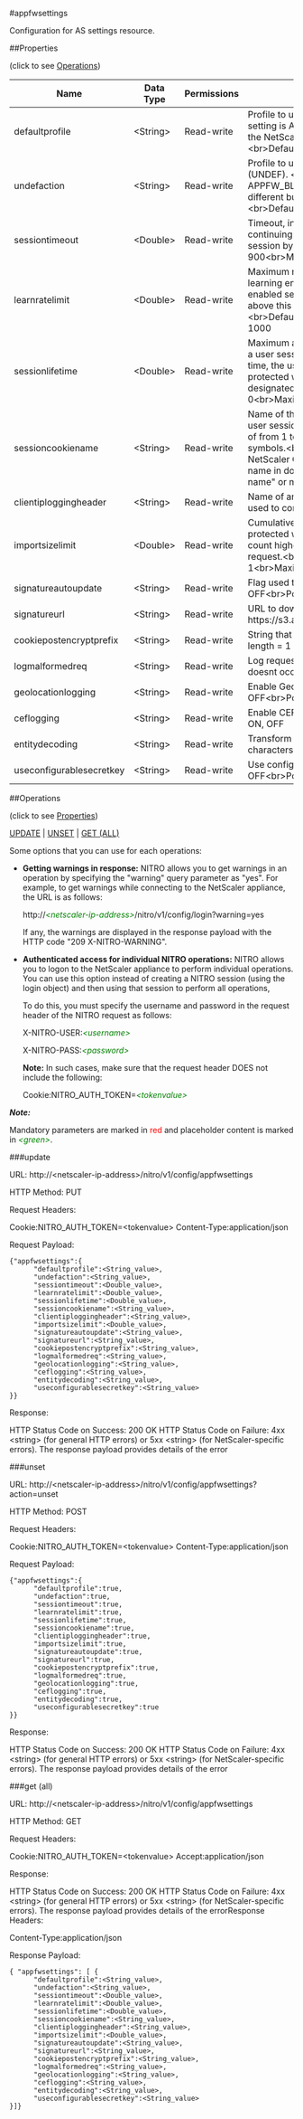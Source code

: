 #appfwsettings

Configuration for AS settings resource.


##Properties 
<span>(click to see [Operations](#operations))</span>


<table><thead><tr><th>Name</th><th> Data Type</th><th> Permissions</th><th>Description</th></tr></thead><tbody><tr><td>defaultprofile</td><td>&lt;String></td><td>Read-write</td><td>Profile to use when a connection does not match any policy. Default setting is APPFW_BYPASS, which sends unmatched connections back to the NetScaler appliance without attempting to filter them further.&lt;br>Default value: APPFW_BYPASS&lt;br>Minimum length = 1</td><tr><tr><td>undefaction</td><td>&lt;String></td><td>Read-write</td><td>Profile to use when an application firewall policy evaluates to undefined (UNDEF). &lt;br>An UNDEF event indicates an internal error condition. The APPFW_BLOCK built-in profile is the default setting. You can specify a different built-in or user-created profile as the UNDEF profile.&lt;br>Default value: APPFW_BLOCK&lt;br>Minimum length = 1</td><tr><tr><td>sessiontimeout</td><td>&lt;Double></td><td>Read-write</td><td>Timeout, in seconds, after which a user session is terminated. Before continuing to use the protected web site, the user must establish a new session by opening a designated start URL.&lt;br>Default value: 900&lt;br>Minimum value = 1&lt;br>Maximum value = 65535</td><tr><tr><td>learnratelimit</td><td>&lt;Double></td><td>Read-write</td><td>Maximum number of connections per second that the application firewall learning engine examines to generate new relaxations for learning-enabled security checks. The application firewall drops any connections above this limit from the list of connections used by the learning engine.&lt;br>Default value: 400&lt;br>Minimum value = 1&lt;br>Maximum value = 1000</td><tr><tr><td>sessionlifetime</td><td>&lt;Double></td><td>Read-write</td><td>Maximum amount of time (in seconds) that the application firewall allows a user session to remain active, regardless of user activity. After this time, the user session is terminated. Before continuing to use the protected web site, the user must establish a new session by opening a designated start URL.&lt;br>Default value: 0&lt;br>Minimum value = 0&lt;br>Maximum value = 2147483647</td><tr><tr><td>sessioncookiename</td><td>&lt;String></td><td>Read-write</td><td>Name of the session cookie that the application firewall uses to track user sessions. &lt;br>Must begin with a letter or number, and can consist of from 1 to 31 letters, numbers, and the hyphen (-) and underscore (_) symbols.&lt;br>&lt;br>The following requirement applies only to the NetScaler CLI:&lt;br>If the name includes one or more spaces, enclose the name in double or single quotation marks (for example, "my cookie name" or my cookie name).&lt;br>Minimum length = 1</td><tr><tr><td>clientiploggingheader</td><td>&lt;String></td><td>Read-write</td><td>Name of an HTTP header that contains the IP address that the client used to connect to the protected web site or service.</td><tr><tr><td>importsizelimit</td><td>&lt;Double></td><td>Read-write</td><td>Cumulative total maximum number of bytes in web forms imported to a protected web site. If a user attempts to upload files with a total byte count higher than the specified limit, the application firewall blocks the request.&lt;br>Default value: 134217728&lt;br>Minimum value = 1&lt;br>Maximum value = 134217728</td><tr><tr><td>signatureautoupdate</td><td>&lt;String></td><td>Read-write</td><td>Flag used to enable/disable auto update signatures.&lt;br>Default value: OFF&lt;br>Possible values = ON, OFF</td><tr><tr><td>signatureurl</td><td>&lt;String></td><td>Read-write</td><td>URL to download the mapping file from server.&lt;br>Default value: https://s3.amazonaws.com/NSAppFwSignatures/SignaturesMapping.xml</td><tr><tr><td>cookiepostencryptprefix</td><td>&lt;String></td><td>Read-write</td><td>String that is prepended to all encrypted cookie values.&lt;br>Minimum length = 1</td><tr><tr><td>logmalformedreq</td><td>&lt;String></td><td>Read-write</td><td>Log requests that are so malformed that application firewall parsing doesnt occur.&lt;br>Default value: ON&lt;br>Possible values = ON, OFF</td><tr><tr><td>geolocationlogging</td><td>&lt;String></td><td>Read-write</td><td>Enable Geo-Location Logging in CEF format logs.&lt;br>Default value: OFF&lt;br>Possible values = ON, OFF</td><tr><tr><td>ceflogging</td><td>&lt;String></td><td>Read-write</td><td>Enable CEF format logs.&lt;br>Default value: OFF&lt;br>Possible values = ON, OFF</td><tr><tr><td>entitydecoding</td><td>&lt;String></td><td>Read-write</td><td>Transform multibyte (double- or half-width) characters to single width characters.&lt;br>Default value: OFF&lt;br>Possible values = ON, OFF</td><tr><tr><td>useconfigurablesecretkey</td><td>&lt;String></td><td>Read-write</td><td>Use configurable secret key in AppFw operations.&lt;br>Default value: OFF&lt;br>Possible values = ON, OFF</td><tr></tbody></table>
##Operations 
<span>(click to see [Properties](#properties))</span>


[UPDATE](#update) | [UNSET](#unset) | [GET (ALL)](#get-(all))


Some options that you can use for each operations:
<ul><li><p><b>Getting warnings in response:</b> NITRO allows you to get warnings in an operation by specifying the "warning" query parameter as "yes". For example, to get warnings while connecting to the NetScaler appliance, the URL is as follows:</p><p>http://<span style="color:green;font-style:italic;">&lt;netscaler-ip-address&gt;</span>/nitro/v1/config/login?warning=yes</p><p>If any, the warnings are displayed in the response payload with the HTTP code "209 X-NITRO-WARNING".</p></li><li><p><b>Authenticated access for individual NITRO operations:</b> NITRO allows you to logon to the NetScaler appliance to perform individual operations. You can use this option instead of creating a NITRO session (using the login object) and then using that session to perform all operations,</p><p>To do this, you must specify the username and password in the request header of the NITRO request as follows:</p><p>X-NITRO-USER:<span style="color:green;font-style:italic;">&lt;username&gt;</span></p><p>X-NITRO-PASS:<span style="color:green;font-style:italic;">&lt;password&gt;</span></p><p><b>Note:</b> In such cases, make sure that the request header DOES not include the following:</p><p>Cookie:NITRO_AUTH_TOKEN=<span style="color:green;font-style:italic;">&lt;tokenvalue&gt;</span></p></li></ul>



***Note:*** 
Mandatory parameters are marked in <span style="color:#FF0000;">red</span> and placeholder content is marked in <span style="color:green;font-style:italic">&lt;green&gt;</span>.

###update



URL: http://&lt;netscaler-ip-address&gt;/nitro/v1/config/appfwsettings
HTTP Method: PUT
Request Headers:

Cookie:NITRO_AUTH_TOKEN=&lt;tokenvalue&gt;Content-Type:application/json

Request Payload: ```{"appfwsettings":{      "defaultprofile":<String_value>,      "undefaction":<String_value>,      "sessiontimeout":<Double_value>,      "learnratelimit":<Double_value>,      "sessionlifetime":<Double_value>,      "sessioncookiename":<String_value>,      "clientiploggingheader":<String_value>,      "importsizelimit":<Double_value>,      "signatureautoupdate":<String_value>,      "signatureurl":<String_value>,      "cookiepostencryptprefix":<String_value>,      "logmalformedreq":<String_value>,      "geolocationlogging":<String_value>,      "ceflogging":<String_value>,      "entitydecoding":<String_value>,      "useconfigurablesecretkey":<String_value>}}```
Response:
HTTP Status Code on Success: 200 OKHTTP Status Code on Failure: 4xx &lt;string&gt; (for general HTTP errors) or 5xx &lt;string&gt; (for NetScaler-specific errors). The response payload provides details of the error


###unset



URL: http://&lt;netscaler-ip-address&gt;/nitro/v1/config/appfwsettings?action=unset
HTTP Method: POST
Request Headers:

Cookie:NITRO_AUTH_TOKEN=&lt;tokenvalue&gt;Content-Type:application/json

Request Payload: ```{"appfwsettings":{      "defaultprofile":true,      "undefaction":true,      "sessiontimeout":true,      "learnratelimit":true,      "sessionlifetime":true,      "sessioncookiename":true,      "clientiploggingheader":true,      "importsizelimit":true,      "signatureautoupdate":true,      "signatureurl":true,      "cookiepostencryptprefix":true,      "logmalformedreq":true,      "geolocationlogging":true,      "ceflogging":true,      "entitydecoding":true,      "useconfigurablesecretkey":true}}```
Response:
HTTP Status Code on Success: 200 OKHTTP Status Code on Failure: 4xx &lt;string&gt; (for general HTTP errors) or 5xx &lt;string&gt; (for NetScaler-specific errors). The response payload provides details of the error


###get (all)



URL: http://&lt;netscaler-ip-address&gt;/nitro/v1/config/appfwsettings
HTTP Method: GET
Request Headers:

Cookie:NITRO_AUTH_TOKEN=&lt;tokenvalue&gt;Accept:application/json

Response:
HTTP Status Code on Success: 200 OKHTTP Status Code on Failure: 4xx &lt;string&gt; (for general HTTP errors) or 5xx &lt;string&gt; (for NetScaler-specific errors). The response payload provides details of the errorResponse Headers:

Content-Type:application/json

Response Payload: ```{ "appfwsettings": [ {      "defaultprofile":<String_value>,      "undefaction":<String_value>,      "sessiontimeout":<Double_value>,      "learnratelimit":<Double_value>,      "sessionlifetime":<Double_value>,      "sessioncookiename":<String_value>,      "clientiploggingheader":<String_value>,      "importsizelimit":<Double_value>,      "signatureautoupdate":<String_value>,      "signatureurl":<String_value>,      "cookiepostencryptprefix":<String_value>,      "logmalformedreq":<String_value>,      "geolocationlogging":<String_value>,      "ceflogging":<String_value>,      "entitydecoding":<String_value>,      "useconfigurablesecretkey":<String_value>}]}```



